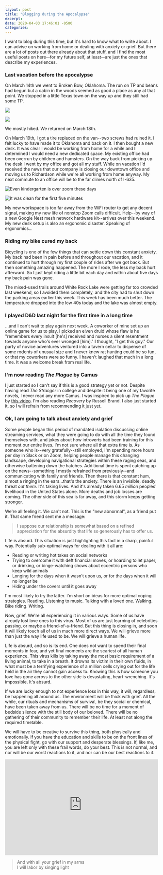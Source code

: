 ```yaml
---
layout: post
title: "Blogging during the Apocalypse"
excerpt: 
date: 2020-04-03 17:46:01 -0500
categories: 
---
```


I want to blog during this time, but it's hard to know what to write about. I can advise on working from home or dealing with anxiety or grief. But there are a lot of posts out there already about that stuff, and I find the most useful posts on here--for my future self, at least--are just the ones that describe my experiences.

### Last vacation before the apocalypse 

On March 14th we went to Broken Bow, Oklahoma. The run on TP and beans had begun but a cabin in the woods seemed as good a place as any at that point. We stopped in a little Texas town on the way up and they still had some TP.

![]({{site.url}}/assets/2020/04/lucy-hiking.jpg)

![]({{site.url}}/assets/2020/04/lucy-river.jpg)

We mostly hiked. We returned on March 18th. 

On March 19th, I got a tire replaced on the van--two screws had ruined it. I felt lucky to have made it to Oklahoma and back on it. I then bought a new desk. It was clear I would be working from home for a while and I determined I would need a new dedicated space. My existing office had been overrun by children and hamsters. On the way back from picking up the desk I went by my office and got all my stuff. While on vacation I'd received the news that our company is closing our downtown office and moving us to Richardson while we're all working from home anyway. My next commute to an office will be to the far climes north of I-635.

![]({{site.url}}/assets/2020/04/milo-zoom.jpg "Even kindergarten is over zoom these days")

![]({{site.url}}/assets/2020/04/desk.jpg "It was clean for the first five minutes")

My new workspace is too far away from the WiFi router to get any decent signal, making my new life of nonstop Zoom calls difficult. Help--by way of a new Google Nest mesh network hardware kit--arrives over this weekend. My new desk setup is also an ergonomic disaster. Speaking of ergonomics... 

### Riding my bike cured my back

Bicycling is one of the few things that can settle down this constant anxiety. My back had been in pain before and throughout our vacation, and it continued to hurt through my first couple of rides after we got back. But then something amazing happened. The more I rode, the less my back hurt afterward. So I just kept riding a little bit each day and within about five days my back pain was gone.

The mixed-used trails around White Rock Lake were getting far too crowded last weekend, so I avoided them completely, and the city had to shut down the parking areas earlier this week. This week has been much better. The temperature dropped into the low 40s today and the lake was almost empty.

### I played D&D last night for the first time in a long time

...and I can't wait to play again next week. A coworker of mine set up an online game for us to play. I picked an elven druid whose flaw is he "remembers every insult [he's] received and nurses a silent resentment towards anyone who's ever wronged [him]." I thought, "I get this guy." Our party of novice adventures ventured into a tavern cellar to dispense of some rodents of unusual size and I never knew rat hunting could be so fun, or that my coworkers were so funny. I haven't laughed that much in a long time. It was a welcome break from real life.

### I'm now reading _The Plague_ by Camus

I just started so I can't say if this is a good strategy yet or not. Despite having read _The Stranger_ in college and despite it being one of my favorite novels, I never read any more Camus. I was inspired to pick up _The Plague_ by [this video](https://www.youtube.com/watch?v=vSYPwX4NPg4). I'm also reading _Recovery_ by Russell Brand. I also just started it, so I will refrain from recommending it just yet. 

### Ok, I am going to talk about anxiety and grief 

Some people began this period of mandated isolation discussing online streaming services, what they were going to do with all the time they found themselves with, and jokes about how introverts had been training for this moment our entire lives. I'm not sure where all that extra time is. As someone who is--very gratefully--still employed, I'm spending more hours per day in Slack or on Zoom, helping people manage this changing landscape, developing navigational strategies within these raging seas, and otherwise battening down the hatches. Additional time is spent catching up on the news--something I mostly refrained from previously--and communicating with family and friends. Then there is that constant hum, almost a ringing in the ears...that's the anxiety. There is an invisible, deadly threat _out there_. It's taking lives. And it's already taken 6.65 _million_ peoples' livelihood in the United States alone. More deaths and job losses are coming. The other side of this sea is far away, and this storm keeps getting stronger.

We're all feeling it. We can't not. This is the "new abnormal", as a friend put it. That same friend sent me a message:

>I suppose our relationship is somewhat based on a refined appreciation for the absurdity that life so generously has to offer us.

Life is absurd. This situation is just highlighting this fact in a sharp, painful way. Potentially sub-optimal ways for dealing with it all are:

- Reading or writing hot takes on social networks
- Trying to overcome it with deft financial moves, or hoarding toilet paper, or drinking, or binge-watching shows about eccentric persons who keep wild animals
- Longing for the days when it wasn't upon us, or for the days when it will no longer be
- Hiding under the covers until it goes away

I'm most likely to try the latter. I'm short on ideas for more optimal coping strategies. Reading. Listening to music. Talking with a loved one. Walking. Bike riding. Writing.

Now, grief. We're all experiencing it in various ways. Some of us have already lost love ones to this virus. Most of us are just learning of celebrities passing, or maybe a friend-of-a-friend. But this thing is closing in, and soon it will likely touch all of us in much more direct ways. We will grieve more than just the way life used to be. We will grieve a human life.

Life is absurd, and so is its end. One does not want to spend their final moments in fear, and yet final moments are the scariest of all human experience. This virus kills by taking away the most basic requirement of a living animal, to take in a breath. It drowns its victim in their own fluids, in what must be a terrifying experience of a million cells crying out for the life held in the air they cannot gain access to. Knowing this is how someone you love has gone across to the other side is devastating, heart-wrenching. It's impossible. It's absurd.

If we are lucky enough to not experience loss in this way, it will, regardless, be happening all around us. The environment will be thick with grief. All the while, our rituals and mechanisms of survival, be they social or chemical, have been taken away from us. There will be no time for a moment of bedside silence with the still body of our beloved. There will be no gathering of their community to remember their life. At least not along the required timetable. 

We will have to be creative to survive this thing, both physically and emotionally. If you have the education and skills to be on the front lines of the physical fight, go with our support and desperate blessings. If, like me, you are left only with these frail words, do your best. This is not normal, and nor will be our worst reactions to it, and nor can be our best reactions to it.

<iframe width="100%" height="315" src="https://www.youtube-nocookie.com/embed/kGRCzfWa1_g" frameborder="0" allow="accelerometer; autoplay; encrypted-media; gyroscope; picture-in-picture" allowfullscreen></iframe>

>And with all your grief in my arms  
>I will labor by singing light
